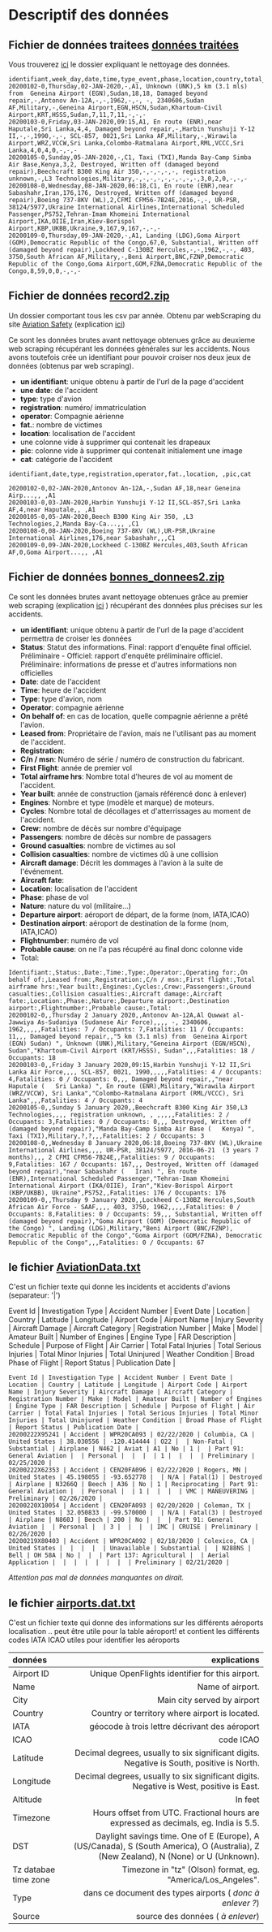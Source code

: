 # Descriptif des données 

## Fichier de données traitees [données traitées](https://github.com/elvinaeury/Projet_SBD/blob/master/nettoyage/donnees_traitees.zip) 

Vous trouverez [ici](https://github.com/elvinaeury/Projet_SBD/blob/master/nettoyage/nettoyage.md) le dossier expliquant le nettoyage des données.

```
identifiant,week_day,date,time,type_event,phase,location,country,total_occupants,total_fatalities,aircraft_damage,aircraft_fate,type_aircraft,number_engines,type_engines,first_flight,cycles,total_airframe_hours,registration,c_n_msn,operator,nature,flight_number,departure_airport_name,departure_airport_IATA,departure_airport_ICAO,departure_airport_country,destination_airport_name,destination_airport_IATA,destination_airport_ICAO,destination_airport_country,crew_number,passengers_number,crew_fatalities,passengers_fatalities,collision_casualties,ground_casualties,status
20200102-0,Thursday,02-JAN-2020,-,A1, Unknown (UNK),5 km (3.1 mls) from  Geneina Airport (EGN),Sudan,18,18, Damaged beyond repair,-,Antonov An-12A,-,-,1962,-,-, -, 2340606,Sudan AF,Military,-,Geneina Airport,EGN,HSCN,Sudan,Khartoum-Civil Airport,KRT,HSSS,Sudan,7,11,7,11,-,-,-
20200103-0,Friday,03-JAN-2020,09:15,A1, En route (ENR),near Haputale,Sri Lanka,4,4, Damaged beyond repair,-,Harbin Yunshuji Y-12 II,-,-,1990,-,-, SCL-857, 0021,Sri Lanka AF,Military,-,Wirawila Airport,WRZ,VCCW,Sri Lanka,Colombo-Ratmalana Airport,RML,VCCC,Sri Lanka,4,0,4,0,-,-,-
20200105-0,Sunday,05-JAN-2020,-,C1, Taxi (TXI),Manda Bay-Camp Simba Air Base,Kenya,3,2, Destroyed, Written off (damaged beyond repair),Beechcraft B300 King Air 350,-,-,-,-,-, registration unknown,-,L3 Technologies,Military,-,-,-,-,-,-,-,-,-,3,0,2,0,-,-,-
20200108-0,Wednesday,08-JAN-2020,06:18,C1, En route (ENR),near Sabashahr,Iran,176,176, Destroyed, Written off (damaged beyond repair),Boeing 737-8KV (WL),2,CFMI CFM56-7B24E,2016,-,-, UR-PSR, 38124/5977,Ukraine International Airlines,International Scheduled Passenger,PS752,Tehran-Imam Khomeini International Airport,IKA,OIIE,Iran,Kiev-Borispol Airport,KBP,UKBB,Ukraine,9,167,9,167,-,-,-
20200109-0,Thursday,09-JAN-2020,-,A1, Landing (LDG),Goma Airport (GOM),Democratic Republic of the Congo,67,0, Substantial, Written off (damaged beyond repair),Lockheed C-130BZ Hercules,-,-,1962,-,-, 403, 3750,South African AF,Military,-,Beni Airport,BNC,FZNP,Democratic Republic of the Congo,Goma Airport,GOM,FZNA,Democratic Republic of the Congo,8,59,0,0,-,-,-
```

## Fichier de données [record2.zip](https://github.com/elvinaeury/Projet_SBD/blob/master/donnees/record2.zip)

Un dossier comportant tous les csv par année. Obtenu par webScraping du site [Aviation Safety](https://aviation-safety.net/database/) (explication [ici](https://github.com/elvinaeury/Projet_SBD/blob/master/web_scraping/web_scraping.md))

Ce sont les données brutes avant nettoyage obtenues grâce au deuxieme web scraping récupérant les données générales sur les accidents. Nous avons toutefois crée un identifiant pour pouvoir croiser nos deux jeux de données (obtenus par web scraping). 

- **un identifiant**: unique obtenu à partir de l'url de la page d'accident
- **une date**: de l'accident
- **type**: type d'avion
- **registration**: numéro/ immatriculation
- **operator**: Compagnie aérienne
- **fat.**: nombre de victimes
- **location**: localisation de l'accident
- une colonne vide à supprimer  qui contenait les drapeaux 
- **pic**: colonne vide à supprimer qui contenait initialement une image
- **cat**: catégorie de l'accident 


```
identifiant,date,type,registration,operator,fat.,location, ,pic,cat

20200102-0,02-JAN-2020,Antonov An-12A,-,Sudan AF,18,near Geneina Airp...,, ,A1
20200103-0,03-JAN-2020,Harbin Yunshuji Y-12 II,SCL-857,Sri Lanka AF,4,near Haputale,, ,A1
20200105-0,05-JAN-2020,Beech B300 King Air 350, ,L3 Technologies,2,Manda Bay-Ca...,, ,C1
20200108-0,08-JAN-2020,Boeing 737-8KV (WL),UR-PSR,Ukraine International Airlines,176,near Sabashahr,,,C1
20200109-0,09-JAN-2020,Lockheed C-130BZ Hercules,403,South African AF,0,Goma Airport...,, ,A1

```
##  Fichier de données [bonnes_donnees2.zip](https://github.com/elvinaeury/Projet_SBD/blob/master/donnees/bonnes_donnees2.zip)

Ce sont les données brutes avant nettoyage obtenues grâce au premier web scraping (explication [ici](https://github.com/elvinaeury/Projet_SBD/blob/master/web_scraping/web_scraping.md) ) récupérant des données plus précises sur les accidents.

- **un identifiant**: unique obtenu à partir de l'url de la page d'accident permettra de croiser les données 
- **Status**: Statut des informations. Final: rapport d'enquête final officiel. Préliminaire - Officiel: rapport d'enquête préliminaire officiel. Préliminaire: informations de presse et d'autres informations non officielles 
- **Date**: date de l'accident
- **Time**: heure de l'accident
- **Type**: type d'avion, nom
- **Operator**: compagnie aérienne
- **On behalf of**: en cas de location, quelle compagnie aérienne a prêté l'avion.
- **Leased from**: Propriétaire de l'avion, mais ne l'utilisant pas au moment de l'accident.
- **Registration**:
- **C/n / msn**: Numéro de série / numéro de construction du fabricant.
- **First Flight**: année de premier vol
- **Total airframe hrs**: Nombre total d'heures de vol au moment de l'accident.
- **Year built**: année de construction (jamais référencé donc à enlever)
- **Engines**: Nombre et type (modèle et marque) de moteurs.
- **Cycles**: Nombre total de décollages et d'atterrissages au moment de l'accident.
- **Crew:** nombre de décès sur nombre d'équipage
- **Passengers**: nombre de décès sur nombre de passagers
- **Ground casualties**: nombre de victimes au sol
- **Collision casualties**: nombre de victimes dû à une collision
- **Aircraft damage**: Décrit les dommages à l'avion à la suite de l'événement.
- **Aircraft fate**:
- **Location**: localisation de l'accident 
- **Phase**: phase de vol 
- **Nature**: nature du vol (militaire...)
- **Departure airport**: aéroport de départ, de la forme (nom, IATA,ICAO)
- **Destination airport**: aéroport de destination de la forme (nom, IATA,ICAO)
- **Flightnumber**: numéro de vol
- **Probable cause**: on ne l'a pas récupéré au final donc colonne vide
- Total:
```
Identifiant:,Status:,Date:,Time:,Type:,Operator:,Operating for:,On behalf of:,Leased from:,Registration:,C/n / msn:,First flight:,Total airframe hrs:,Year built:,Engines:,Cycles:,Crew:,Passengers:,Ground casualties:,Collision casualties:,Aircraft damage:,Aircraft fate:,Location:,Phase:,Nature:,Departure airport:,Destination airport:,Flightnumber:,Probable cause:,Total:
20200102-0,,Thursday 2 January 2020,,Antonov An-12A,Al Quwwat al-Jawwiya As-Sudaniya (Sudanese Air Force),,,, -, 2340606, 1962,,,,,Fatalities: 7 / Occupants: 7,Fatalities: 11 / Occupants: 11,,, Damaged beyond repair,,"5 km (3.1 mls) from  Geneina Airport (EGN) Sudan) ", Unknown (UNK),Military,"Geneina Airport (EGN/HSCN), Sudan","Khartoum-Civil Airport (KRT/HSSS), Sudan",,,Fatalities: 18 / Occupants: 18 
20200103-0,,Friday 3 January 2020,09:15,Harbin Yunshuji Y-12 II,Sri Lanka Air Force,,,, SCL-857, 0021, 1990,,,,,Fatalities: 4 / Occupants: 4,Fatalities: 0 / Occupants: 0,,, Damaged beyond repair,,"near Haputale (   Sri Lanka) ", En route (ENR),Military,"Wirawila Airport (WRZ/VCCW), Sri Lanka","Colombo-Ratmalana Airport (RML/VCCC), Sri Lanka",,,Fatalities: 4 / Occupants: 4 
20200105-0,,Sunday 5 January 2020,,Beechcraft B300 King Air 350,L3 Technologies,,,, registration unknown, , ,,,,,Fatalities: 2 / Occupants: 3,Fatalities: 0 / Occupants: 0,,, Destroyed, Written off (damaged beyond repair),"Manda Bay-Camp Simba Air Base (   Kenya) ", Taxi (TXI),Military,?,?,,,Fatalities: 2 / Occupants: 3 
20200108-0,,Wednesday 8 January 2020,06:18,Boeing 737-8KV (WL),Ukraine International Airlines,,,, UR-PSR, 38124/5977, 2016-06-21  (3 years 7 months),,, 2 CFMI CFM56-7B24E,,Fatalities: 9 / Occupants: 9,Fatalities: 167 / Occupants: 167,,, Destroyed, Written off (damaged beyond repair),"near Sabashahr (   Iran) ", En route (ENR),International Scheduled Passenger,"Tehran-Imam Khomeini International Airport (IKA/OIIE), Iran","Kiev-Borispol Airport (KBP/UKBB), Ukraine",PS752,,Fatalities: 176 / Occupants: 176 
20200109-0,,Thursday 9 January 2020,,Lockheed C-130BZ Hercules,South African Air Force - SAAF,,,, 403, 3750, 1962,,,,,Fatalities: 0 / Occupants: 8,Fatalities: 0 / Occupants: 59,,, Substantial, Written off (damaged beyond repair),"Goma Airport (GOM) (Democratic Republic of the Congo) ", Landing (LDG),Military,"Beni Airport (BNC/FZNP), Democratic Republic of the Congo","Goma Airport (GOM/FZNA), Democratic Republic of the Congo",,,Fatalities: 0 / Occupants: 67 
```



## le fichier [AviationData.txt](https://github.com/elvinaeury/Projet_SBD/blob/master/donnees/AviationData.txt)
C'est un fichier texte qui donne les incidents et accidents d'avions (separateur: '|')

Event Id | Investigation Type | Accident Number | Event Date | Location | Country | Latitude | Longitude | Airport Code | Airport Name | Injury Severity | Aircraft Damage | Aircraft Category | Registration Number | Make | Model | Amateur Built | Number of Engines | Engine Type | FAR Description | Schedule | Purpose of Flight | Air Carrier | Total Fatal Injuries | Total Serious Injuries | Total Minor Injuries | Total Uninjured | Weather Condition | Broad Phase of Flight | Report Status | Publication Date |

```
Event Id | Investigation Type | Accident Number | Event Date | Location | Country | Latitude | Longitude | Airport Code | Airport Name | Injury Severity | Aircraft Damage | Aircraft Category | Registration Number | Make | Model | Amateur Built | Number of Engines | Engine Type | FAR Description | Schedule | Purpose of Flight | Air Carrier | Total Fatal Injuries | Total Serious Injuries | Total Minor Injuries | Total Uninjured | Weather Condition | Broad Phase of Flight | Report Status | Publication Date | 
20200222X95241 | Accident | WPR20CA093 | 02/22/2020 | Columbia, CA | United States | 38.030556 | -120.414444 | O22 |  | Non-Fatal | Substantial | Airplane | N462 | Aviat | A1 | No | 1 |  | Part 91: General Aviation |  | Personal |  |  |  | 1 |  |  |  | Preliminary | 02/25/2020 | 
20200222X62353 | Accident | CEN20FA096 | 02/22/2020 | Rogers, MN | United States | 45.198055 | -93.652778 |  | N/A | Fatal(1) | Destroyed | Airplane | N3266Q | Beech | A36 | No | 1 | Reciprocating | Part 91: General Aviation |  | Personal |  | 1 |  |  |  | VMC | MANEUVERING | Preliminary | 02/26/2020 | 
20200220X10054 | Accident | CEN20FA093 | 02/20/2020 | Coleman, TX | United States | 32.050833 | -99.570000 |  | N/A | Fatal(3) | Destroyed | Airplane | N860J | Beech | 200 | No |  |  | Part 91: General Aviation |  | Personal |  | 3 |  |  |  | IMC | CRUISE | Preliminary | 02/26/2020 | 
20200219X80403 | Accident | WPR20CA092 | 02/18/2020 | Colexico, CA | United States |  |  |  |  | Unavailable | Substantial |  | N288NS | Bell | OH 58A | No |  |  | Part 137: Agricultural |  | Aerial Application |  |  |  |  |  |  |  | Preliminary | 02/21/2020 | 
```

*Attention pas mal de données manquantes on dirait.*

## le fichier [airports.dat.txt](https://github.com/elvinaeury/Projet_SBD/blob/master/donnees/airports.dat.txt) 
C'est un fichier texte qui donne des informations sur les différents aéroports localisation .. peut être utile pour la table aéroport! et contient les différents codes IATA ICAO utiles pour identifier les aéroports

| données       | explications    |   
| :------------ | --------------: |
| Airport ID    |     Unique OpenFlights identifier for this airport. |    
| Name          | Name of airport.| 
|  City         | Main city served by airport |    
| Country | Country or territory where airport is located. |
| IATA | géocode à trois lettre décrivant des aéroport |
| ICAO |  code ICAO  | 
| Latitude | Decimal degrees, usually to six significant digits. Negative is South, positive is North. |
| Longitude | Decimal degrees, usually to six significant digits. Negative is West, positive is East. |
| Altitude | In feet  |
| Timezone | Hours offset from UTC. Fractional hours are expressed as decimals, eg. India is 5.5. |
| DST | Daylight savings time. One of E (Europe), A (US/Canada), S (South America), O (Australia), Z (New Zealand), N (None) or U (Unknown). |
| Tz databae time zone | Timezone in "tz" (Olson) format, eg. "America/Los_Angeles". |
| Type | dans ce document  des types airports ( *donc à enlever ?*) |
| Source | source des données ( *à enlever*) |
